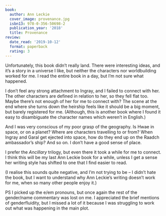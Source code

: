 ```yaml
---
book:
  author: Ann Leckie
  cover_image: provenance.jpg
  isbn13: 978-0-356-50698-2
  publication_year: '2018'
  title: Provenance
review:
  date_read: '2019-10-12'
  format: paperback
  rating: 3
---
```


Unfortunately, this book didn’t really land. There were interesting ideas, and it’s a story in a universe I like, but neither the characters nor worldbuilding worked for me. I read the entire book in a day, but I’m not sure what happened.

I don’t feel any strong attachment to Ingray, and I failed to connect with her. The other characters are defined in relation to her, so they fell flat too. Maybe there’s not enough of her for me to connect with? The scene at the end where she turns down the heirship feels like it should be a big moment, but barely registered for me. (Although, this is another book where I found it easy to disambiguate the character names which weren’t in English.)

And I was very conscious of my poor grasp of the geography. Is Hwae in space, or on a planet? Where are characters travelling to or from? When Ingray and Garal get ejected into space, how do they end up on the Raadch ambassador’s ship? And so on. I don’t have a good sense of place.

I prefer the *Ancillary* trilogy, but even there it took a while for me to connect. I think this will be my last Ann Leckie book for a while, unless I get a sense her writing style has shifted to one that I find easier to read.

(I realise this sounds quite negative, and I’m not trying to be – I didn’t hate the book, but I want to understand why Ann Leckie’s writing doesn’t work for me, when so many other people enjoy it.)

PS I picked up the e/em pronouns, but once again the rest of the gender/name commentary was lost on me. I appreciated the brief mentions of genderfluidity, but I missed a lot of it because I was struggling to work out what was happening in the main plot.
